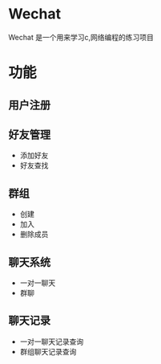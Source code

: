# Wechat
Wechat 是一个用来学习c,网络编程的练习项目

# 功能

## 用户注册
## 好友管理
- 添加好友
- 好友查找

## 群组
- 创建
- 加入
- 删除成员

## 聊天系统
- 一对一聊天
- 群聊

## 聊天记录
- 一对一聊天记录查询
- 群组聊天记录查询


